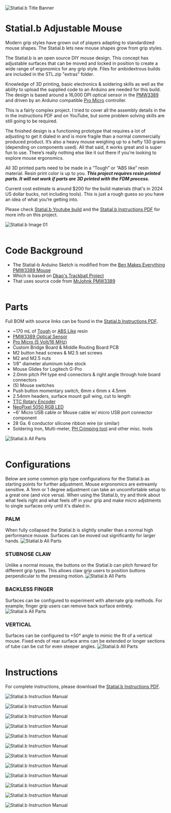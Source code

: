 ![Statial.b Title Banner](img/banner.png)

# Statial.b Adjustable Mouse
Modern grip styles have grown out of players adapting to standardized mouse shapes. The Statial.b lets new mouse shapes grow from grip styles.

The Statial.b is an open source DIY mouse design. This concept has adjustable surfaces that can be moved and locked in position to create a wide range of ergonomics for any grip style. Files for ambidextrous builds are included in the STL.zip "extras" folder.

Knowledge of 3D printing, basic electronics & soldering skills as well as the ability to upload the supplied code to an Arduino are needed for this build. The design is based around a 16,000 DPI optical sensor in the [PMW3389](https://www.tindie.com/products/citizenjoe/pmw3389-motion-sensor/) and driven by an Arduino compatible [Pro Micro](https://deskthority.net/wiki/Arduino_Pro_Micro) controller.

This is a fairly complex project. I tried to cover all the assembly details in the in the instructions PDF and on YouTube, but some problem solving skills are still going to be required.

The finished design is a functioning prototype that requires a lot of adjusting to get it dialed in and is more fragile than a normal commercially produced product. It’s also a heavy mouse weighing up to a hefty 130 grams (depending on components used). All that said, it works great and is super fun to use. There’s really nothing else like it out there if you’re looking to explore mouse ergonomics.

All 3D printed parts need to be made in a “Tough” or “ABS like” resin material. Resin print color is up to you. ***This project requires resin printed parts. 
It will not work if parts are 3D printed with the FDM process.***

Current cost estimate is around $200 for the build materials (that's in 2024 US dollar bucks, not including tools). This is just a rough guess so you have an idea of what you’re getting into.

Please check [Statial.b Youtube build](youtube) and the [Statial.b Instructions PDF](statial-b_instructions_v01-00.pdf) for more info on this project.

![Statial.b Image 01](img/orthos.png)
<br/><br/>

# Code Background
* The Statial-b Arduino Sketch is modified from the [Ben Makes Everything PMW3389 Mouse](https://github.com/BenMakesEverything/PMW3389_Mouse)
* Which is based on [Dkao's Trackball Project](https://github.com/dkao/Kensington_Expert_Mouse_PMW3389_Arduino)
* That uses source code from [MrJohnk PMW3389](https://github.com/mrjohnk/PMW3389DM)
<br/><br/>

# Parts
Full BOM with source links can be found in the [Statial.b Instructions PDF](statial-b_instructions_v01-00.pdf).

* ~170 mL of [Tough](https://formlabs.com/store/materials/tough-2000-resin/) or [ABS Like](https://store.anycubic.com/products/abs-like-resin-pro-2) resin
* [PMW3389 Optical Sensor](https://www.tindie.com/products/citizenjoe/pmw3389-motion-sensor/)
* [Pro Micro (5 Volt/16 MHz)](https://deskthority.net/wiki/Arduino_Pro_Micro)
* Custom Bridge Board & Middle Routing Board PCB
* M2 button head screws & M2.5 set screws
* M2 and M2.5 nuts
* 1/8" diameter aluminum tube stock
* Mouse Glides for Logitech G-Pro
* 2.0mm pitch PH type end connectors & right angle through hole board connectors
* (5) Mouse switches
* Push button momentary switch, 6mm x 6mm x 4.5mm
* 2.54mm headers, surface mount gull wing, cut to length
* [TTC Rotary Encoder](https://a.co/d/5zIg8kU)
* [NeoPixel 5050 RGB LED](https://www.adafruit.com/product/1655)
* ~6' Micro USB cable or Mouse cable w/ micro USB port connector component 
* 28 Ga. 6 conductor silicone ribbon wire (or similar)
* Soldering Iron, Multi-meter, [PH Crimping tool](https://a.co/d/hdylA0W) and other misc. tools

![Statial.b All Parts](img/statial-b_allparts.JPG)
<br/><br/>

# Configurations
Below are some common grip type configurations for the Statial.b as starting points for further adjustment. Mouse ergronomics are extreamly sensitive. A 1mm or 1 degree adjustment can take an uncomfortable setup to a great one (and vice versa). When using the Statial.b, try and think about what feels right and what feels off in your grip and make micro adjstments to single surfaces only until it's dialed in. 

### PALM
When fully collapsed the Statial.b is slightly smaller than a normal high performance mouse. Surfaces can be moved out significantly for larger hands.
![Statial.b All Parts](img/statial-b_allparts.JPG)

### STUBNOSE CLAW
Unlike a normal mouse, the buttons on the Statial.b can pitch forward for different grip types. This allows claw grip users to position buttons perpendicular to the pressing motion.
![Statial.b All Parts](img/statial-b_allparts.JPG)

### BACKLESS FINGER
Surfaces can be configured to experiment with alternate grip methods. For example; finger grip users can remove back surface entirely.
![Statial.b All Parts](img/statial-b_allparts.JPG)

### VERTICAL
Surfaces can be configured to +50° angle to mimic the fit of a vertical mouse. Fixed ends of rear surface arms can be extended or longer sections of tube can be cut for even steeper angles. 
![Statial.b All Parts](img/statial-b_allparts.JPG)
<br/><br/>

# Instructions
For complete instructions, please download the [Statial.b Instructions PDF](https://github.com/PyottDesign/Statial-b/statial-b_instructions_v01-00.pdf).

![Statial.b Instruction Manual](img/statial-b_inst_07.png)

![Statial.b Instruction Manual](img/statial-b_inst_08.png)

![Statial.b Instruction Manual](img/statial-b_inst_10.png)

![Statial.b Instruction Manual](img/statial-b_inst_12.png)

![Statial.b Instruction Manual](img/statial-b_inst_13.png)

![Statial.b Instruction Manual](img/statial-b_inst_14.png)

![Statial.b Instruction Manual](img/statial-b_inst_15.png)

![Statial.b Instruction Manual](img/statial-b_inst_16.png)

![Statial.b Instruction Manual](img/statial-b_inst_17.png)

![Statial.b Instruction Manual](img/statial-b_inst_18.png)

![Statial.b Instruction Manual](img/statial-b_inst_21.png)

![Statial.b Instruction Manual](img/statial-b_inst_22.png)
